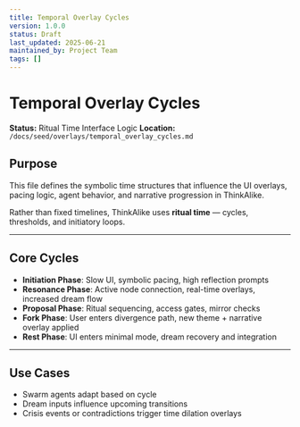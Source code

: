 ```yaml
---
title: Temporal Overlay Cycles
version: 1.0.0
status: Draft
last_updated: 2025-06-21
maintained_by: Project Team
tags: []
---
```


# Temporal Overlay Cycles

**Status:** Ritual Time Interface Logic
**Location:** `/docs/seed/overlays/temporal_overlay_cycles.md`

## Purpose

This file defines the symbolic time structures that influence the UI overlays, pacing logic, agent behavior, and narrative progression in ThinkAlike.

Rather than fixed timelines, ThinkAlike uses **ritual time** — cycles, thresholds, and initiatory loops.

---

## Core Cycles

- **Initiation Phase**: Slow UI, symbolic pacing, high reflection prompts
- **Resonance Phase**: Active node connection, real-time overlays, increased dream flow
- **Proposal Phase**: Ritual sequencing, access gates, mirror checks
- **Fork Phase**: User enters divergence path, new theme + narrative overlay applied
- **Rest Phase**: UI enters minimal mode, dream recovery and integration

---

## Use Cases

- Swarm agents adapt based on cycle
- Dream inputs influence upcoming transitions
- Crisis events or contradictions trigger time dilation overlays
